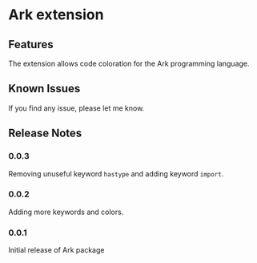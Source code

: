 # Ark extension

## Features

The extension allows code coloration for the Ark programming language.

## Known Issues

If you find any issue, please let me know.

## Release Notes

### 0.0.3

Removing unuseful keyword `hastype` and adding keyword `import`.

### 0.0.2

Adding more keywords and colors.

### 0.0.1

Initial release of Ark package